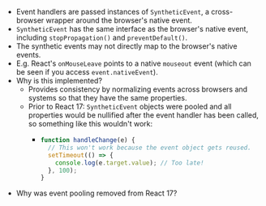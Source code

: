 - Event handlers are passed instances of `SyntheticEvent`, a cross-browser wrapper around the browser's native event.
- `SyntheticEvent` has the same interface as the browser's native event, including `stopPropagation()` and `preventDefault()`.
- The synthetic events may not directly map to the browser's native events.
- E.g. React's `onMouseLeave` points to a native `mouseout` event (which can be seen if you access `event.nativeEvent`).
- Why is this implemented?
	- Provides consistency by normalizing events across browsers and systems so that they have the same properties.
	- Prior to React 17: `SyntheticEvent` objects were pooled and all properties would be nullified after the event handler has been called, so something like this wouldn't work:
		- ```js
		  function handleChange(e) {
		    // This won't work because the event object gets reused.
		    setTimeout(() => {
		      console.log(e.target.value); // Too late!
		    }, 100);
		  }
		  ```
- Why was event pooling removed from React 17?